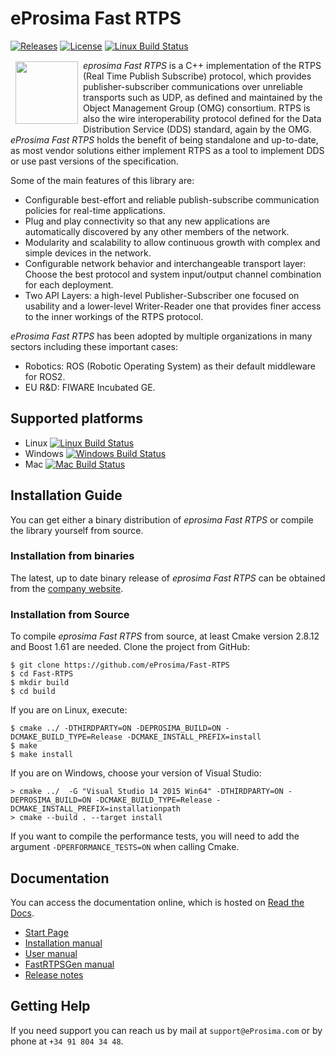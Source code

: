 # eProsima Fast RTPS

[![Releases](https://img.shields.io/github/release/eProsima/Fast-RTPS.svg)](https://github.com/eProsima/Fast-RTPS/releases)
[![License](https://img.shields.io/badge/License-Apache%202.0-blue.svg)](https://opensource.org/licenses/Apache-2.0)
[![Linux Build Status](http://jenkins.eprosima.com:8080/job/FastRTPS%20Docs%20Nightly%20Master/badge/icon)](http://jenkins.eprosima.com:8080/job/FastRTPS%20Docs%20Nightly%20Master)

<a href="http://www.eprosima.com"><img src="https://encrypted-tbn3.gstatic.com/images?q=tbn:ANd9GcSd0PDlVz1U_7MgdTe0FRIWD0Jc9_YH-gGi0ZpLkr-qgCI6ZEoJZ5GBqQ" align="left" hspace="8" vspace="2" width="100" height="100" ></a>

*eprosima Fast RTPS* is a C++ implementation of the RTPS (Real Time Publish Subscribe) protocol, which provides publisher-subscriber communications over unreliable transports such as UDP, 
as defined and maintained by the Object Management Group (OMG) consortium. RTPS is also the wire interoperability protocol defined for the Data Distribution
Service (DDS) standard, again by the OMG. *eProsima Fast RTPS* holds the benefit of being standalone and up-to-date, as most vendor solutions either implement RTPS as a tool to implement 
DDS or use past versions of the specification.

Some of the main features of this library are:

* Configurable best-effort and reliable publish-subscribe communication policies for real-time
applications.
* Plug and play connectivity so that any new applications are automatically discovered by any other
members of the network.
* Modularity and scalability to allow continuous growth with complex and simple devices in the
network.
* Configurable network behavior and interchangeable transport layer: Choose the best protocol and
system input/output channel combination for each deployment.
* Two API Layers: a high-level Publisher-Subscriber one focused on usability and a lower-level Writer-Reader one that provides finer access to the inner workings of the RTPS protocol.

*eProsima Fast RTPS* has been adopted by multiple organizations in many sectors including these important cases:

* Robotics: ROS (Robotic Operating System) as their default middleware for ROS2.
* EU R&D: FIWARE Incubated GE.

## Supported platforms

* Linux [![Linux Build Status](http://jenkins.eprosima.com:8080/job/FastRTPS%20Nightly%20Master%20Security%20Linux/badge/icon)](http://jenkins.eprosima.com:8080/job/FastRTPS%20Nightly%20Master%20Security%20Linux)
* Windows [![Windows Build Status](http://jenkins.eprosima.com:8080/job/FastRTPS%20Nightly%20Master%20Security%20Windows/badge/icon)](http://jenkins.eprosima.com:8080/job/FastRTPS%20Nightly%20Master%20Security%20Windows)
* Mac [![Mac Build Status](http://jenkins.eprosima.com:8080/job/FastRTPS%20Nightly%20Master%20Security%20Mac/badge/icon)](http://jenkins.eprosima.com:8080/job/FastRTPS%20Nightly%20Master%20Security%20Mac)

## Installation Guide
You can get either a binary distribution of *eprosima Fast RTPS* or compile the library yourself from source.

### Installation from binaries
The latest, up to date binary release of *eprosima Fast RTPS* can be obtained from the <a href='http://www.eprosima.com'>company website</a>.

### Installation from Source
To compile *eprosima Fast RTPS* from source, at least Cmake version 2.8.12 and Boost 1.61 are needed.
Clone the project from GitHub:

    $ git clone https://github.com/eProsima/Fast-RTPS
    $ cd Fast-RTPS
    $ mkdir build
    $ cd build

If you are on Linux, execute:

    $ cmake ../ -DTHIRDPARTY=ON -DEPROSIMA_BUILD=ON -DCMAKE_BUILD_TYPE=Release -DCMAKE_INSTALL_PREFIX=install
    $ make
    $ make install

If you are on Windows, choose your version of Visual Studio:

    > cmake ../  -G "Visual Studio 14 2015 Win64" -DTHIRDPARTY=ON -DEPROSIMA_BUILD=ON -DCMAKE_BUILD_TYPE=Release -DCMAKE_INSTALL_PREFIX=installationpath
    > cmake --build . --target install
	
If you want to compile the performance tests, you will need to add the argument `-DPERFORMANCE_TESTS=ON` when calling Cmake.

## Documentation

You can access the documentation online, which is hosted on [Read the Docs](http://eprosima-fast-rtps.readthedocs.io).

* [Start Page](http://eprosima-fast-rtps.readthedocs.io)
* [Installation manual](http://eprosima-fast-rtps.readthedocs.io/en/latest/requirements.html)
* [User manual](http://eprosima-fast-rtps.readthedocs.io/en/latest/introduction.html)
* [FastRTPSGen manual](http://eprosima-fast-rtps.readthedocs.io/en/latest/geninfo.html)
* [Release notes](http://eprosima-fast-rtps.readthedocs.io/notes.html)

## Getting Help

If you need support you can reach us by mail at `support@eProsima.com` or by phone at `+34 91 804 34 48`.
